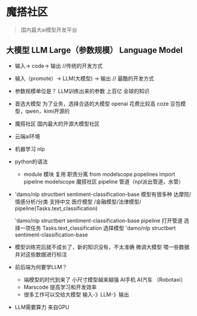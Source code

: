 # 魔搭社区
> 国内最大ai模型开发平台

## 大模型 LLM  Large（参数规模） Language Model
- 输入-> code-> 输出  //传统的开发方式
- 输入（promote）-> LLM(大模型) -> 输出  // 最酷的开发方式
- 参数规模单位是？  LLM训练出来的参数 上百亿 全球的知识

- 首选大模型
  为了业务，选择合适的大模型
   openai  花费比较高
   coze 豆包模型，qwen，kimi开源的

 - 魔搭社区 
   国内最大的开源大模型社区

 - 云端ai环境  
 - 机器学习 nlp
 - python的语法
   - module 模块  复用  职责分离
    from modelscope.popelines import pipeline
    modelscope 魔搭社区  pipeline 管道（npl派出管道，水管）
- 'damo/nlp structbert sentiment-classification-base
  模型有很多种  达摩院/情感分析/分类  支持中文
  医疗模型  /金融模型/法律模型/
   pipeline(Tasks.text_classification)

  'damo/nlp structbert sentiment-classification-base
   pipeline 打开管道
   选择一项任务 Tasks.text_classification
   选择模型  'damo/nlp structbert sentiment-classification-base


- 模型训练完后就不成长了，新的知识没有，不太准确
  微调大模型  喂一些数据  并对这些数据进行标注

- 前后端为何要学LLM？
   - 端模型的时代到来了
      小尺寸模型越来越强  AI手机  AI汽车  （Robotaxi） 
  - Marscode  提高学习和开发效率
  - 很多工作可以交给大模型
  输入-》LLM-》输出

- LLM需要算力  来自GPU
